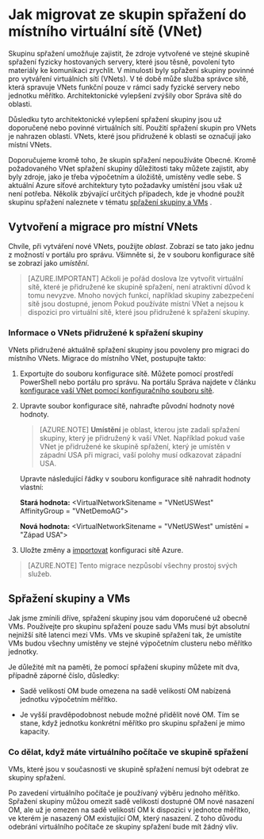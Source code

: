 <properties 
   pageTitle="Jak migrovat ze skupin spřažení do místního virtuální sítě (VNet)"
   description="Zjistěte, jak migrovat z spřažení skupiny do místního vnets"
   services="virtual-network"
   documentationCenter="na"
   authors="jimdial"
   manager="carmonm"
   editor="tysonn" />
<tags 
   ms.service="virtual-network"
   ms.devlang="na"
   ms.topic="article"
   ms.tgt_pltfrm="na"
   ms.workload="infrastructure-services"
   ms.date="03/15/2016"
   ms.author="jdial" />

# <a name="how-to-migrate-from-affinity-groups-to-a-regional-virtual-network-vnet"></a>Jak migrovat ze skupin spřažení do místního virtuální sítě (VNet)

Skupinu spřažení umožňuje zajistit, že zdroje vytvořené ve stejné skupině spřažení fyzicky hostovaných servery, které jsou těsně, povolení tyto materiály ke komunikaci zrychlit. V minulosti byly spřažení skupiny povinné pro vytváření virtuálních sítí (VNets). V té době může služba správce sítě, která spravuje VNets funkční pouze v rámci sady fyzické servery nebo jednotku měřítko. Architektonické vylepšení zvýšily obor Správa sítě do oblasti.

Důsledku tyto architektonické vylepšení spřažení skupiny jsou už doporučené nebo povinné virtuálních sítí. Použití spřažení skupin pro VNets je nahrazen oblastí. VNets, které jsou přidružené k oblasti se označují jako místní VNets.

Doporučujeme kromě toho, že skupin spřažení nepoužíváte Obecné. Kromě požadovaného VNet spřažení skupiny důležitosti taky můžete zajistit, aby byly zdroje, jako je třeba výpočetním a úložiště, umístěny vedle sebe. S aktuální Azure síťové architektury tyto požadavky umístění jsou však už není potřeba. Několik zbývající určitých případech, kde je vhodné použít skupinu spřažení naleznete v tématu [spřažení skupiny a VMs](#Affinity-groups-and-VMs) .

## <a name="creating-and-migrating-to-regional-vnets"></a>Vytvoření a migrace pro místní VNets

Chvíle, při vytváření nové VNets, použijte *oblast*. Zobrazí se tato jako jednu z možností v portálu pro správu. Všimněte si, že v souboru konfigurace sítě se zobrazí jako *umístění*.

>[AZURE.IMPORTANT] Ačkoli je pořád doslova lze vytvořit virtuální sítě, které je přidružené ke skupině spřažení, není atraktivní důvod k tomu nevyzve. Mnoho nových funkcí, například skupiny zabezpečení sítě jsou dostupné, jenom Pokud používáte místní VNet a nejsou k dispozici pro virtuální sítě, které jsou přidružené k spřažení skupiny.

### <a name="about-vnets-currently-associated-with-affinity-groups"></a>Informace o VNets přidružené k spřažení skupiny

VNets přidružené aktuálně spřažení skupiny jsou povoleny pro migraci do místního VNets. Migrace do místního VNet, postupujte takto:

1. Exportujte do souboru konfigurace sítě. Můžete pomocí prostředí PowerShell nebo portálu pro správu. Na portálu Správa najdete v článku [konfigurace vaší VNet pomocí konfiguračního souboru sítě](virtual-networks-using-network-configuration-file.md).

1. Upravte soubor konfigurace sítě, nahraďte původní hodnoty nové hodnoty. 

    > [AZURE.NOTE] **Umístění** je oblast, kterou jste zadali spřažení skupiny, který je přidružený k vaší VNet. Například pokud vaše VNet je přidružené ke skupině spřažení, který je umístěn v západní USA při migraci, vaší polohy musí odkazovat západní USA. 
    
    Upravte následující řádky v souboru konfigurace sítě nahradit hodnoty vlastní: 

    **Stará hodnota:** \<VirtualNetworkSitename = "VNetUSWest" AffinityGroup = "VNetDemoAG"\> 

    **Nová hodnota:** \<VirtualNetworkSitename = "VNetUSWest" umístění = "Západ USA"\>

1. Uložte změny a [importovat](virtual-networks-using-network-configuration-file.md) konfiguraci sítě Azure.

>[AZURE.NOTE] Tento migrace nezpůsobí všechny prostoj svých služeb.

## <a name="affinity-groups-and-vms"></a>Spřažení skupiny a VMs

Jak jsme zmínili dříve, spřažení skupiny jsou vám doporučené už obecně VMs. Používejte pro skupinu spřažení pouze sadu VMs musí být absolutní nejnižší sítě latenci mezi VMs. VMs ve skupině spřažení tak, že umístíte VMs budou všechny umístěny ve stejné výpočetním clusteru nebo měřítko jednotky.

Je důležité mít na paměti, že pomocí spřažení skupiny můžete mít dva, případně záporné číslo, důsledky:

- Sadě velikostí OM bude omezena na sadě velikostí OM nabízená jednotku výpočetním měřítko.

- Je vyšší pravděpodobnost nebude možné přidělit nové OM. Tím se stane, když jednotku konkrétní měřítko pro skupinu spřažení je mimo kapacity.

### <a name="what-to-do-if-you-have-a-vm-in-an-affinity-group"></a>Co dělat, když máte virtuálního počítače ve skupině spřažení

VMs, které jsou v současnosti ve skupině spřažení nemusí být odebrat ze skupiny spřažení.

Po zavedení virtuálního počítače je používaný výběru jednoho měřítko. Spřažení skupiny můžou omezit sadě velikostí dostupné OM nové nasazení OM, ale už je omezen na sadě velikostí OM k dispozici v jednotce měřítko, ve kterém je nasazený OM existující OM, který nasazení. Z toho důvodu odebrání virtuálního počítače ze skupiny spřažení bude mít žádný vliv.
 
